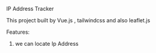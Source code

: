 IP Address Tracker

This project built by Vue.js , tailwindcss and also leaflet.js

Features:
1. we can locate Ip Address

